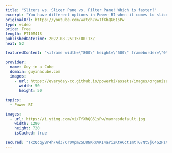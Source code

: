 ```yaml
---
title: "Slicers vs. Slicer Pane vs. Filter Pane! Which is faster?"
excerpt: "You have different options in Power BI when it comes to slicers and filters. Just put the slicer on the report, use a slicer panel or have them in the filter pane. But which one is faster??? Patrick explores a few scenarios to think about!  Should you hide the filter pane in Power BI? https://greyskullanalytics.com/should-you-hide-the-filter-pane-in-power-bi/"
originalUrl: https://youtube.com/watch?v=TfXhQG61sPw
type: video
price: Free
length: PT10M41S
publishedDateTime: 2022-08-25T15:00:13Z
heat: 52

featuredContent: "<iframe width=\"800\" height=\"500\" frameborder=\"0\" src=\"https://www.youtube.com/embed/TfXhQG61sPw\" allow=\"accelerometer; autoplay; encrypted-media; gyroscope; picture-in-picture\" allowfullscreen></iframe>"

provider:
  name: Guy in a Cube
  domain: guyinacube.com
  images:
    - url: https://everyday-cc.github.io/powerbi/assets/images/organizations/guyinacube.com-50x50.jpg
      width: 50
      height: 50

topics:
  - Power BI

images:
  - url: https://i.ytimg.com/vi/TfXhQG61sPw/maxresdefault.jpg
    width: 1280
    height: 720
    isCached: true

secured: "TxzQcqyBr4h/Ad37Or0Vpm2SL8NKRKVKI4ari2KtA6ctImtTG7NtSj64G2PzXKdkIkDwWjt5p8gT/a9jUp+pgW8R8jbTl19kivPoBqR2oskq/zA5QBiUEwt9RView6xtNT5ANl1sftfbmaqoYI8IKI1ce0lQ459j+60OIrnZyf3TpatkzSLEc4oJKflBKNIXQ6PFRZv7P7kl0l7O4e+o+eHlTCnw0jPbOEYNtV+P0+XMFpSAKD1GvDELdkb8Ty0TZeXCZQFJuRu9BWfIZhyQjeMl1cqcF0PKjqTOIRNSF1E8XJtWhQtWm7TvUpJySTUe8hORc5tqEr1xcjqYU3H7QnuLX3Gui+WIILRlrM9535UUQAsY2yxj924Q8Da/HsOk2tccpLHHW4FpcDeMs8eTolhWHgi57+arwWw4GuPv26c=;jfAuEcTWM+GEXs6Z7iwnMw=="
---
```


